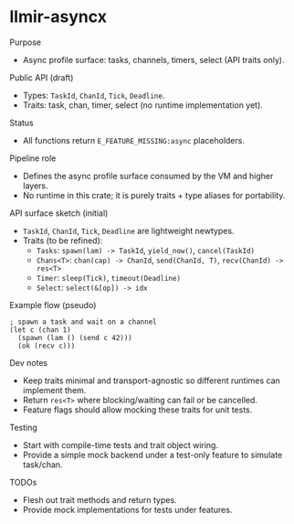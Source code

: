 # llmir-asyncx

Purpose
- Async profile surface: tasks, channels, timers, select (API traits only).

Public API (draft)
- Types: `TaskId`, `ChanId`, `Tick`, `Deadline`.
- Traits: task, chan, timer, select (no runtime implementation yet).

Status
- All functions return `E_FEATURE_MISSING:async` placeholders.

Pipeline role
- Defines the async profile surface consumed by the VM and higher layers.
- No runtime in this crate; it is purely traits + type aliases for portability.

API surface sketch (initial)
- `TaskId`, `ChanId`, `Tick`, `Deadline` are lightweight newtypes.
- Traits (to be refined):
  - `Tasks`: `spawn(lam) -> TaskId`, `yield_now()`, `cancel(TaskId)`
  - `Chans<T>`: `chan(cap) -> ChanId`, `send(ChanId, T)`, `recv(ChanId) -> res<T>`
  - `Timer`: `sleep(Tick)`, `timeout(Deadline)`
  - `Select`: `select(&[op]) -> idx`

Example flow (pseudo)
```
; spawn a task and wait on a channel
(let c (chan 1)
  (spawn (lam () (send c 42)))
  (ok (recv c)))
```

Dev notes
- Keep traits minimal and transport-agnostic so different runtimes can implement them.
- Return `res<T>` where blocking/waiting can fail or be cancelled.
- Feature flags should allow mocking these traits for unit tests.

Testing
- Start with compile-time tests and trait object wiring.
- Provide a simple mock backend under a test-only feature to simulate task/chan.

TODOs
- Flesh out trait methods and return types.
- Provide mock implementations for tests under features.
